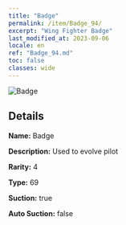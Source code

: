 ```yaml
---
title: "Badge"
permalink: /item/Badge_94/
excerpt: "Wing Fighter Badge"
last_modified_at: 2023-09-06
locale: en
ref: "Badge_94.md"
toc: false
classes: wide
---
```



 ![Badge](/images/item/Badge_p.png)



## Details

 **Name:** Badge 

 **Description:** Used to evolve pilot

 **Rarity:** 4 

 **Type:** 69 

 **Suction:** true 

 **Auto Suction:** false 


